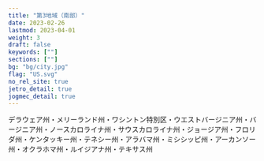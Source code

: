 ```yaml
---
title: "第3地域（南部）"
date: 2023-02-26
lastmod: 2023-04-01
weight: 3
draft: false
keywords: [""]
sections: [""]
bg: "bg/city.jpg"
flag: "US.svg"
no_rel_site: true
jetro_detail: true
jogmec_detail: true
---
```



<div class="main-desciption country-description">
デラウェア州・メリーランド州・ワシントン特別区・ウエストバージニア州・バージニア州・ノースカロライナ州・サウスカロライナ州・ジョージア州・フロリダ州・ケンタッキー州・テネシー州・アラバマ州・ミシシッピ州・アーカンソー州・オクラホマ州・ルイジアナ州・テキサス州
</div>
